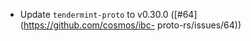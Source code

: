 - Update `tendermint-proto` to v0.30.0 ([\#64](https://github.com/cosmos/ibc-
  proto-rs/issues/64))